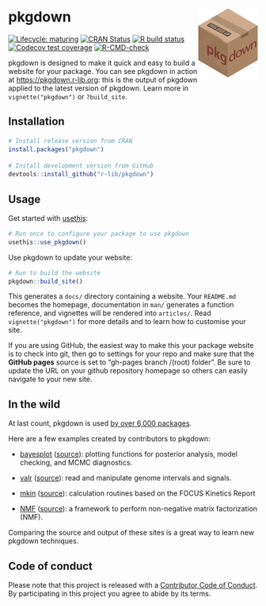 
<!-- README.md is generated from README.Rmd. Please edit that file -->

# pkgdown <img src="man/figures/logo.png" align="right" alt="" width="120" />

<!-- badges: start -->

[![Lifecycle:
maturing](https://img.shields.io/badge/lifecycle-maturing-blue.svg)](https://www.tidyverse.org/lifecycle/#maturing)
[![CRAN
Status](https://www.r-pkg.org/badges/version/pkgdown)](https://cran.r-project.org/package=pkgdown)
[![R build
status](https://github.com/r-lib/pkgdown/workflows/R-CMD-check/badge.svg)](https://github.com/r-lib/pkgdown/actions)
[![Codecov test
coverage](https://codecov.io/gh/r-lib/pkgdown/branch/master/graph/badge.svg)](https://codecov.io/gh/r-lib/pkgdown?branch=master)
[![R-CMD-check](https://github.com/r-lib/pkgdown/workflows/R-CMD-check/badge.svg)](https://github.com/r-lib/pkgdown/actions)
<!-- badges: end -->

pkgdown is designed to make it quick and easy to build a website for
your package. You can see pkgdown in action at
<https://pkgdown.r-lib.org>: this is the output of pkgdown applied to
the latest version of pkgdown. Learn more in `vignette("pkgdown")` or
`?build_site`.

## Installation

``` r
# Install release version from CRAN
install.packages("pkgdown")

# Install development version from GitHub
devtools::install_github("r-lib/pkgdown")
```

## Usage

Get started with [usethis](https://usethis.r-lib.org/):

``` r
# Run once to configure your package to use pkgdown
usethis::use_pkgdown()
```

Use pkgdown to update your website:

``` r
# Run to build the website
pkgdown::build_site()
```

This generates a `docs/` directory containing a website. Your
`README.md` becomes the homepage, documentation in `man/` generates a
function reference, and vignettes will be rendered into `articles/`.
Read `vignette("pkgdown")` for more details and to learn how to
customise your site.

If you are using GitHub, the easiest way to make this your package
website is to check into git, then go to settings for your repo and make
sure that the **GitHub pages** source is set to “gh-pages branch /(root)
folder”. Be sure to update the URL on your github repository homepage so
others can easily navigate to your new site.

## In the wild

At last count, pkgdown is used [by over 6,000
packages](https://github.com/search?q=filename%3Apkgdown.yml+path%3A%2F&type=Code).

Here are a few examples created by contributors to pkgdown:

-   [bayesplot](http://mc-stan.org/bayesplot/index.html)
    ([source](https://github.com/stan-dev/bayesplot/tree/gh-pages)):
    plotting functions for posterior analysis, model checking, and MCMC
    diagnostics.

-   [valr](https://rnabioco.github.io/valr/)
    ([source](https://github.com/rnabioco/valr)): read and manipulate
    genome intervals and signals.

-   [mkin](http://jranke.github.io/mkin/)
    ([source](https://github.com/jranke/mkin)): calculation routines
    based on the FOCUS Kinetics Report

-   [NMF](http://renozao.github.io/NMF/master/index.html)
    ([source](https://github.com/renozao/NMF)): a framework to perform
    non-negative matrix factorization (NMF).

Comparing the source and output of these sites is a great way to learn
new pkgdown techniques.

## Code of conduct

Please note that this project is released with a [Contributor Code of
Conduct](https://pkgdown.r-lib.org/CODE_OF_CONDUCT.html). By
participating in this project you agree to abide by its terms.
